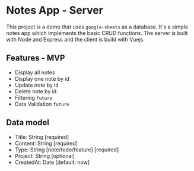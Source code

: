# Notes App - Server

This project is a demo that uses `google-sheets` as a database. It's a simple notes app which implements the basic CRUD functions. The server is built with Node and Express and the client is build with Vuejs.

## Features - MVP

- Display all notes
- Display one note by id
- Update note by id
- Delete note by id
- Filtering `future`
- Data Validation `future`

## Data model

- Title: String [required]
- Content: String [required]
- Type: String [note/todo/feature] [required]
- Project: String [optional]
- CreatedAt: Date [default: now]
